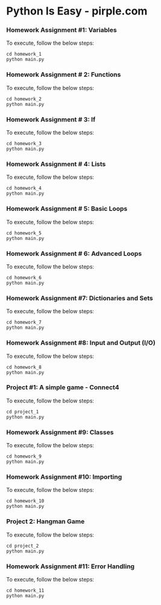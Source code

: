 # Python Is Easy - pirple.com

### Homework Assignment #1: Variables
To execute, follow the below steps:

    cd homework_1
    python main.py

### Homework Assignment # 2: Functions
To execute, follow the below steps:

    cd homework_2
    python main.py

### Homework Assignment # 3: If
To execute, follow the below steps:

    cd homework_3
    python main.py

### Homework Assignment # 4: Lists
To execute, follow the below steps:

    cd homework_4
    python main.py

### Homework Assignment # 5: Basic Loops
To execute, follow the below steps:

    cd homework_5
    python main.py

### Homework Assignment # 6: Advanced Loops
To execute, follow the below steps:

    cd homework_6
    python main.py

### Homework Assignment #7: Dictionaries and Sets
To execute, follow the below steps:

    cd homework_7
    python main.py

### Homework Assignment #8: Input and Output (I/O)
To execute, follow the below steps:

    cd homework_8
    python main.py


### Project #1: A simple game - Connect4
To execute, follow the below steps:

    cd project_1
    python main.py

### Homework Assignment #9: Classes
To execute, follow the below steps:

    cd homework_9
    python main.py

### Homework Assignment #10: Importing
To execute, follow the below steps:

    cd homework_10
    python main.py

### Project 2: Hangman Game
To execute, follow the below steps:

    cd project_2
    python main.py

### Homework Assignment #11: Error Handling
To execute, follow the below steps:

    cd homework_11
    python main.py